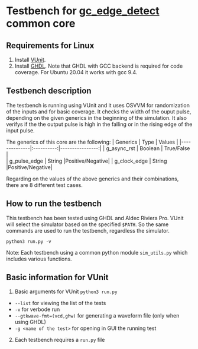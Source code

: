 # Testbench for [gc_edge_detect](../../../modules/common/gc_edge_detect.vhd) common core

## Requirements for Linux
1. Install [VUnit](https://vunit.github.io/installing.html).
2. Install [GHDL](https://github.com/ghdl/ghdl/releases). Note that GHDL with GCC backend is required for code coverage. For Ubuntu 20.04 it works with gcc 9.4.

## Testbench description
The testbench is running using VUnit and it uses OSVVM for randomization of the inputs and for basic coverage. It checks the width of the ouput pulse, depending on the given generics in the beginning of the simulation. It also verifys if the the output pulse is high in the falling or in the rising edge of the input pulse.

The generics of this core are the following:
  | Generics     |    Type    |  Values         |
  |--------------|:----------:|----------------:|
  | g_async_rst  | Boolean    | True/False      |   
  | g_pulse_edge | String     |Positive/Negative|
  | g_clock_edge | String     |Positive/Negative|

Regarding on the values of the above generics and their combinations, there are 8 different test cases.

## How to run the testbench

This testbench has been tested using GHDL and Aldec Riviera Pro. VUnit will select the simulator based on the specified `$PATH`. So the same commands are used to run the testbench, regardless the simulator.
```
python3 run.py -v
```

Note: Each testbench using a common python module `sim_utils.py` which includes various functions.
## Basic information for VUnit
1. Basic arguments for VUnit `python3 run.py`
  - `--list` for viewing the list of the tests
  - `-v` for verbode run
  - `--gtkwave-fmt=(vcd,ghw)` for generating a waveform file (only when using GHDL)
  - `-g <name of the test>` for opening in GUI the running test
2. Each testbench requires a `run.py` file 

